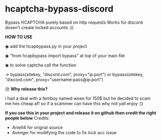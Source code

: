 # hcaptcha-bypass-discord
Bypass HCAPTCHA purely based on http requests Works for discord dosen't create locked accounts :))


**HOW TO USE**

◉ add the hcapbypass.py in your project

◉ "from hcapbypass import bypass" at top of your main file 

◉ to solve captcha call the function 

-> bypass(sitekey, "discord.com", proxy="ip:port") 
or 
bypass(sitekey, "discord.com", proxy="username:pass@ip:port")

😢 **Why release this?** 

i had a deal with a femboy named woen for 150$ but he decided to scam me hes cheap af! so if a scammer can have this why not yall enjoy :))


**If you use this in your project and release it on github then credit the right people below**
Credits: 
- Aniell4 for orignal source
- Avenger for modifying the code to fix lock acc issue


